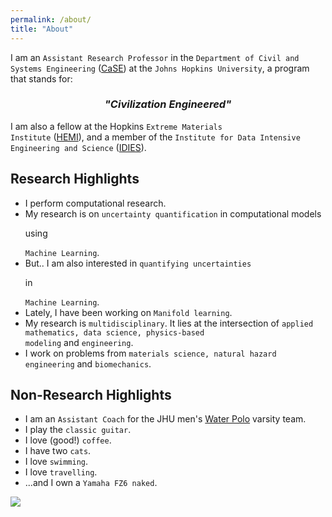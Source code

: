 ```yaml
---
permalink: /about/
title: "About"
---
```



I am an <code>Assistant Research Professor</code> in the  <code>Department of Civil and Systems Engineering</code> (<a href="https://engineering.jhu.edu/case/" target="_blank">CaSE</a>) at the <code>Johns Hopkins University</code>, a program  that stands for:

### <center><i>"Civilization Engineered"</i></center>


I am also a fellow at the Hopkins <code>Extreme Materials Institute</code> (<a href="https://hemi.jhu.edu">HEMI</a>), and a member of the <code>Institute for Data Intensive Engineering and Science</code> (<a href="https://idies.jhu.edu">IDIES</a>). 


## Research Highlights

* I perform computational research.
* My research is on <code>uncertainty quantification</code> in computational models <p>using</p> <code>Machine Learning</code>.
* But.. I am also interested in <code>quantifying uncertainties</code> <p>in</p> <code>Machine Learning</code>.
* Lately, I have been working on <code>Manifold learning</code>.
* My research is <code>multidisciplinary</code>. It lies at the intersection of <code>applied mathematics, data science, physics-based modeling</code> and <code>engineering</code>.
* I work on problems from <code>materials science, natural hazard engineering</code> and <code>biomechanics</code>.


## Non-Research Highlights

*  I am an <code>Assistant Coach</code> for the JHU men's <a href="https://hopkinssports.com/sports/mens-water-polo" target="_blank">Water Polo</a> varsity team.
* I play the <code>classic guitar</code>.
* I love (good!) <code>coffee</code>.
* I have two <code>cats</code>.
* I love <code>swimming</code>.
* I love <code>travelling</code>.
* ...and I own a <code>Yamaha FZ6 naked</code>.


<img src="{{ site.url }}{{ site.baseurl }}/assets/images/image1.png"/>

